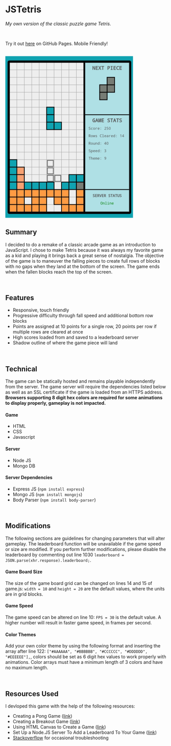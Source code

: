 # JSTetris

_My own version of the classic puzzle game Tetris._

<br>

Try it out [here](https://otterwerks.github.io/JSTetris) on GitHub Pages. Mobile Friendly!

<br>

<img src="20190213_111052.jpg" width="400">

## Summary

I decided to do a remake of a classic arcade game as an introduction to JavaScript. I chose to make Tetris because it was always my favorite game as a kid and playing it brings back a great sense of nostalgia. The objective of the game is to maneuver the falling pieces to create full rows of blocks with no gaps when they land at the bottom of the screen. The game ends when the fallen blocks reach the top of the screen.

<br>

## Features
- Responsive, touch friendly
- Progressive difficulty through fall speed and additional bottom row blocks
- Points are assigned at 10 points for a single row, 20 points per row if multiple rows are cleared at once
- High scores loaded from and saved to a leaderboard server
- Shadow outline of where the game piece will land

<br>

## Technical
The game can be statically hosted and remains playable independently from the server. The game server will require the dependencies listed below as well as an SSL certificate if the game is loaded from an HTTPS address.
**Browsers supporting 8 digit hex colors are required for some animations to display properly, gameplay is not impacted.**

#### Game
- HTML
- CSS
- Javascript

#### Server
- Node JS
- Mongo DB

#### Server Dependencies
- Express JS (`npm install express`)
- Mongo JS (`npm install mongojs`)
- Body Parser (`npm install body-parser`)

<br>

## Modifications
The following sections are guidelines for changing parameters that will alter gameplay. The leaderboard function will be unavailable if the game speed or size are modified. If you perform further modifications, please disable the leaderboard by commenting out line 1030 `leaderboard = JSON.parse(xhr.response).leaderboard;`.

#### Game Board Size
The size of the game board grid can be changed on lines 14 and 15 of game.js: `width = 10` and `height = 20` are the default values, where the units are in grid blocks.

#### Game Speed
The game speed can be altered on line 10: `FPS = 30` is the default value. A higher number will result in faster game speed, in frames per second.

#### Color Themes
Add your own color theme by using the following format and inserting the array after line 122: `["#AAAAAA", "#BBBBBB", "#CCCCCC", "#DDDDDD", "#EEEEEE"],`, colors should be set as 6 digit hex values to work properly with animations. Color arrays must have a minimum length of 3 colors and have no maximum length.

<br>

## Resources Used
I devloped this game with the help of the following resources:
- Creating a Pong Game ([link](https://www.udemy.com/code-your-first-game/))
- Creating a Breakout Game ([link](https://developer.mozilla.org/en-US/docs/Games/Tutorials/2D_Breakout_game_pure_JavaScript))
- Using HTML Canvas to Create a Game ([link](https://medium.freecodecamp.org/how-creating-simple-canvas-games-helped-me-6eef839f450e))
- Set Up a Node.JS Server To Add a Leaderboard To Your Game ([link](http://clockworkchilli.com/blog/7_set_up_a_node.js_server_to_add_a_leaderboard_to_your_game))
- [Stackoverflow](https://www.stackoverflow.com) for occasional troubleshooting

